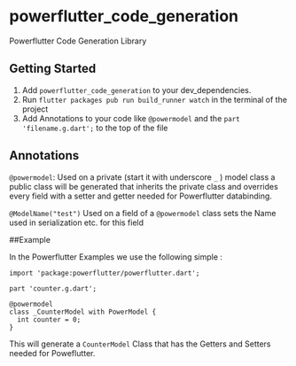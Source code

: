 # powerflutter_code_generation

Powerflutter Code Generation Library

## Getting Started

1. Add `powerflutter_code_generation` to your dev_dependencies.
2. Run `flutter packages pub run build_runner watch` in the terminal of the project
3. Add Annotations to your code like `@powermodel` and the `part 'filename.g.dart';` to the top of the file

## Annotations 

`@powermodel`: Used on a private (start it with underscore `_` ) model class a public class will be generated that inherits the private class and overrides every field with a setter and getter needed for Powerflutter databinding.

`@ModelName("test")` Used on a field of a `@powermodel` class sets the Name used in serialization etc. for this field

##Example

In the Powerflutter Examples we use the following simple :

```
import 'package:powerflutter/powerflutter.dart';

part 'counter.g.dart';

@powermodel
class _CounterModel with PowerModel {
  int counter = 0;
}
```

This will generate a `CounterModel` Class that has the Getters and Setters needed for Poweflutter. 